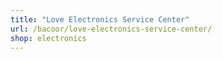 ```yaml
---
title: "Love Electronics Service Center"
url: /bacoor/love-electronics-service-center/
shop: electronics
---
```

